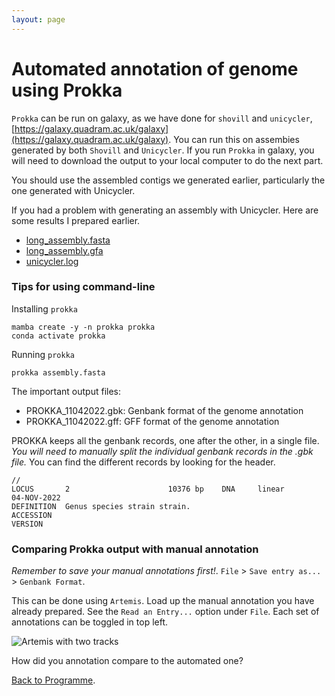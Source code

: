 ```yaml
---
layout: page
---
```


# Automated annotation of genome using Prokka 

`Prokka` can be run on galaxy, as we have done for `shovill` and `unicycler`, [https://galaxy.quadram.ac.uk/galaxy](https://galaxy.quadram.ac.uk/galaxy). You can run this on assembies generated by both `Shovill` and `Unicycler`. If you run `Prokka` in galaxy, you will need to download the output to your local computer to do the next part. 

You should use the assembled contigs we generated earlier, particularly the one generated with Unicycler.

If you had a problem with generating an assembly with Unicycler. Here are some results I prepared earlier. 

* [long_assembly.fasta](/seq-analysis/long_assembly.fasta)
* [long_assembly.gfa](/seq-analysis/long_assembly.gfa)
* [unicycler.log](/seq-analysis/unicycler.log)

### Tips for using command-line

Installing `prokka`
```
mamba create -y -n prokka prokka
conda activate prokka
```

Running `prokka`
```
prokka assembly.fasta
```

The important output files:

* PROKKA_11042022.gbk: Genbank format of the genome annotation
* PROKKA_11042022.gff: GFF format of the genome annotation

PROKKA keeps all the genbank records, one after the other, in a single file. *You will need to manually split the individual genbank records in the .gbk file.* You can find the different records by looking for the header. 

```
//
LOCUS       2                      10376 bp    DNA     linear       04-NOV-2022
DEFINITION  Genus species strain strain.
ACCESSION   
VERSION
```

### Comparing Prokka output with manual annotation

*Remember to save your manual annotations first!*. `File` > `Save entry as...` > `Genbank Format`. 

This can be done using `Artemis`. Load up the manual annotation you have already prepared. See the `Read an Entry...` option under `File`. Each set of annotations can be toggled in top left. 

![Artemis with two tracks]({{site.baseurl}}/seq-analysis/art_compare.png)

How did you annotation compare to the automated one?

[Back to Programme]({{site.baseurl}}/modules/sequencing-analysis/programme/).